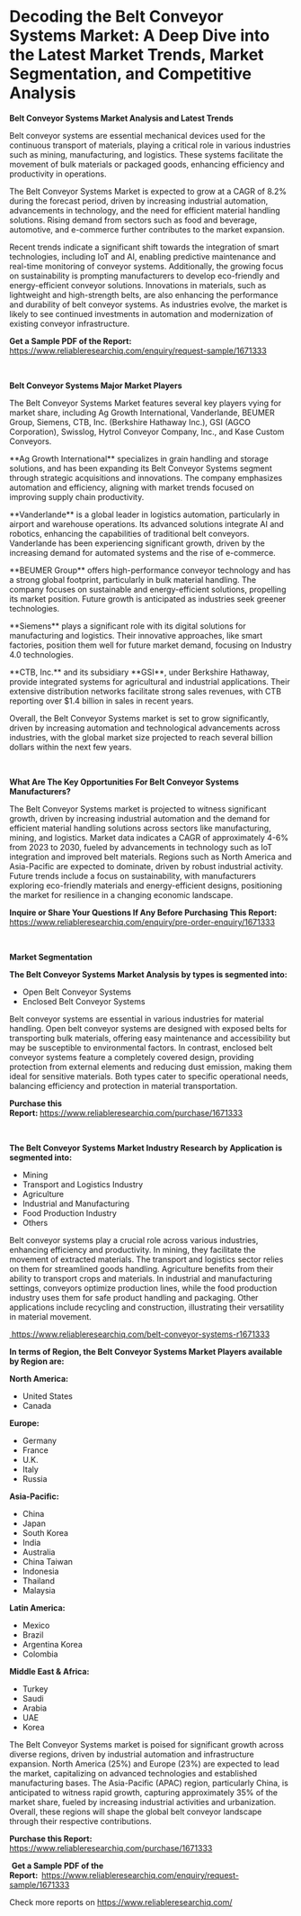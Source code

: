 <p><h1>Decoding the Belt Conveyor Systems Market: A Deep Dive into the Latest Market Trends, Market Segmentation, and Competitive Analysis</h1></p><p><strong>Belt Conveyor Systems Market Analysis and Latest Trends</strong></p>
<p><p>Belt conveyor systems are essential mechanical devices used for the continuous transport of materials, playing a critical role in various industries such as mining, manufacturing, and logistics. These systems facilitate the movement of bulk materials or packaged goods, enhancing efficiency and productivity in operations.</p><p>The Belt Conveyor Systems Market is expected to grow at a CAGR of 8.2% during the forecast period, driven by increasing industrial automation, advancements in technology, and the need for efficient material handling solutions. Rising demand from sectors such as food and beverage, automotive, and e-commerce further contributes to the market expansion.</p><p>Recent trends indicate a significant shift towards the integration of smart technologies, including IoT and AI, enabling predictive maintenance and real-time monitoring of conveyor systems. Additionally, the growing focus on sustainability is prompting manufacturers to develop eco-friendly and energy-efficient conveyor solutions. Innovations in materials, such as lightweight and high-strength belts, are also enhancing the performance and durability of belt conveyor systems. As industries evolve, the market is likely to see continued investments in automation and modernization of existing conveyor infrastructure.</p></p>
<p><strong>Get a Sample PDF of the Report:&nbsp;</strong> <a href="https://www.reliableresearchiq.com/enquiry/request-sample/1671333?utm_campaign=2132&utm_medium=2&utm_source=Github&utm_content=ia&utm_term=17022025&utm_id=belt-conveyor-systems">https://www.reliableresearchiq.com/enquiry/request-sample/1671333</a></p>
<p>&nbsp;</p>
<p><strong>Belt Conveyor Systems Major Market Players</strong></p>
<p><p>The Belt Conveyor Systems Market features several key players vying for market share, including Ag Growth International, Vanderlande, BEUMER Group, Siemens, CTB, Inc. (Berkshire Hathaway Inc.), GSI (AGCO Corporation), Swisslog, Hytrol Conveyor Company, Inc., and Kase Custom Conveyors. </p><p>**Ag Growth International** specializes in grain handling and storage solutions, and has been expanding its Belt Conveyor Systems segment through strategic acquisitions and innovations. The company emphasizes automation and efficiency, aligning with market trends focused on improving supply chain productivity.</p><p>**Vanderlande** is a global leader in logistics automation, particularly in airport and warehouse operations. Its advanced solutions integrate AI and robotics, enhancing the capabilities of traditional belt conveyors. Vanderlande has been experiencing significant growth, driven by the increasing demand for automated systems and the rise of e-commerce.</p><p>**BEUMER Group** offers high-performance conveyor technology and has a strong global footprint, particularly in bulk material handling. The company focuses on sustainable and energy-efficient solutions, propelling its market position. Future growth is anticipated as industries seek greener technologies.</p><p>**Siemens** plays a significant role with its digital solutions for manufacturing and logistics. Their innovative approaches, like smart factories, position them well for future market demand, focusing on Industry 4.0 technologies.</p><p>**CTB, Inc.** and its subsidiary **GSI**, under Berkshire Hathaway, provide integrated systems for agricultural and industrial applications. Their extensive distribution networks facilitate strong sales revenues, with CTB reporting over $1.4 billion in sales in recent years. </p><p>Overall, the Belt Conveyor Systems market is set to grow significantly, driven by increasing automation and technological advancements across industries, with the global market size projected to reach several billion dollars within the next few years.</p></p>
<p>&nbsp;</p>
<p><strong>What Are The Key Opportunities For Belt Conveyor Systems Manufacturers?</strong></p>
<p><p>The Belt Conveyor Systems market is projected to witness significant growth, driven by increasing industrial automation and the demand for efficient material handling solutions across sectors like manufacturing, mining, and logistics. Market data indicates a CAGR of approximately 4-6% from 2023 to 2030, fueled by advancements in technology such as IoT integration and improved belt materials. Regions such as North America and Asia-Pacific are expected to dominate, driven by robust industrial activity. Future trends include a focus on sustainability, with manufacturers exploring eco-friendly materials and energy-efficient designs, positioning the market for resilience in a changing economic landscape.</p></p>
<p><strong>Inquire or Share Your Questions If Any Before Purchasing This Report:</strong> <a href="https://www.reliableresearchiq.com/enquiry/pre-order-enquiry/1671333?utm_campaign=2132&utm_medium=2&utm_source=Github&utm_content=ia&utm_term=17022025&utm_id=belt-conveyor-systems">https://www.reliableresearchiq.com/enquiry/pre-order-enquiry/1671333</a></p>
<p>&nbsp;</p>
<p><strong>Market Segmentation</strong></p>
<p><strong>The Belt Conveyor Systems Market Analysis by types is segmented into:</strong></p>
<p><ul><li>Open Belt Conveyor Systems</li><li>Enclosed Belt Conveyor Systems</li></ul></p>
<p><p>Belt conveyor systems are essential in various industries for material handling. Open belt conveyor systems are designed with exposed belts for transporting bulk materials, offering easy maintenance and accessibility but may be susceptible to environmental factors. In contrast, enclosed belt conveyor systems feature a completely covered design, providing protection from external elements and reducing dust emission, making them ideal for sensitive materials. Both types cater to specific operational needs, balancing efficiency and protection in material transportation.</p></p>
<p><strong>Purchase this Report:&nbsp;</strong><a href="https://www.reliableresearchiq.com/purchase/1671333?utm_campaign=2132&utm_medium=2&utm_source=Github&utm_content=ia&utm_term=17022025&utm_id=belt-conveyor-systems">https://www.reliableresearchiq.com/purchase/1671333</a></p>
<p>&nbsp;</p>
<p><strong>The Belt Conveyor Systems Market Industry Research by Application is segmented into:</strong></p>
<p><ul><li>Mining</li><li>Transport and Logistics Industry</li><li>Agriculture</li><li>Industrial and Manufacturing</li><li>Food Production Industry</li><li>Others</li></ul></p>
<p><p>Belt conveyor systems play a crucial role across various industries, enhancing efficiency and productivity. In mining, they facilitate the movement of extracted materials. The transport and logistics sector relies on them for streamlined goods handling. Agriculture benefits from their ability to transport crops and materials. In industrial and manufacturing settings, conveyors optimize production lines, while the food production industry uses them for safe product handling and packaging. Other applications include recycling and construction, illustrating their versatility in material movement.</p></p>
<p><a href="https://www.reliableresearchiq.com/belt-conveyor-systems-r1671333?utm_campaign=2132&utm_medium=2&utm_source=Github&utm_content=ia&utm_term=17022025&utm_id=belt-conveyor-systems">&nbsp;https://www.reliableresearchiq.com/belt-conveyor-systems-r1671333</a></p>
<p><strong>In terms of Region, the Belt Conveyor Systems Market Players available by Region are:</strong></p>
<p>
    <p> <strong> North America: </strong>
        <ul>
            <li>United States</li>
            <li>Canada</li>
        </ul>
        </p> 
    <p> <strong> Europe: </strong>
        <ul>
            <li>Germany</li>
            <li>France</li>
            <li>U.K.</li>
            <li>Italy</li>
            <li>Russia</li>
        </ul>
        </p> 
    <p> <strong> Asia-Pacific: </strong>
        <ul>
            <li>China</li>
            <li>Japan</li>
            <li>South Korea</li>
            <li>India</li>
            <li>Australia</li>
            <li>China Taiwan</li>
            <li>Indonesia</li>
            <li>Thailand</li>
            <li>Malaysia</li>
        </ul>
        </p> 
    <p> <strong> Latin America: </strong>
        <ul>
            <li>Mexico</li>
            <li>Brazil</li>
            <li>Argentina Korea</li>
            <li>Colombia</li>
        </ul>
        </p> 
    <p> <strong> Middle East & Africa: </strong>
        <ul>
            <li>Turkey</li>
            <li>Saudi</li>
            <li>Arabia</li>
            <li>UAE</li>
            <li>Korea</li>
        </ul>
    </p>
    </p>
<p><p>The Belt Conveyor Systems market is poised for significant growth across diverse regions, driven by industrial automation and infrastructure expansion. North America (25%) and Europe (23%) are expected to lead the market, capitalizing on advanced technologies and established manufacturing bases. The Asia-Pacific (APAC) region, particularly China, is anticipated to witness rapid growth, capturing approximately 35% of the market share, fueled by increasing industrial activities and urbanization. Overall, these regions will shape the global belt conveyor landscape through their respective contributions.</p></p>
<p><strong>Purchase this Report: </strong><a href="https://www.reliableresearchiq.com/purchase/1671333?utm_campaign=2132&utm_medium=2&utm_source=Github&utm_content=ia&utm_term=17022025&utm_id=belt-conveyor-systems">https://www.reliableresearchiq.com/purchase/1671333</a></p>
<p>&nbsp;<strong>Get a Sample PDF of the Report:&nbsp;&nbsp;</strong><a href="https://www.reliableresearchiq.com/enquiry/request-sample/1671333?utm_campaign=2132&utm_medium=2&utm_source=Github&utm_content=ia&utm_term=17022025&utm_id=belt-conveyor-systems">https://www.reliableresearchiq.com/enquiry/request-sample/1671333</a></p>
<p><strong></strong></p>
<p>Check more reports on <a href="https://www.reliableresearchiq.com/?utm_campaign=2132&utm_medium=2&utm_source=Github&utm_content=ia&utm_term=17022025&utm_id=belt-conveyor-systems">https://www.reliableresearchiq.com/</a></p>